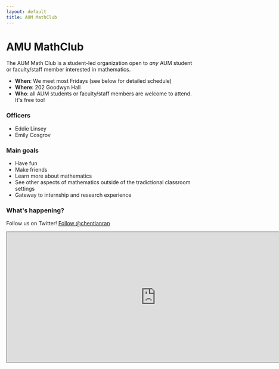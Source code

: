 ```yaml
---
layout: default
title: AUM MathClub
---
```


# AMU MathClub

The AUM Math Club is a student-led organization open to 
_any_ AUM student or faculty/staff member interested in mathematics.

* __When__: We meet most Fridays (see below for detailed schedule)
* __Where__: 202 Goodwyn Hall
* __Who__: all AUM students or faculty/staff members are welcome to attend. It's free too!

### Officers

* Eddie Linsey
* Emily Cosgrov

### Main goals

* Have fun
* Make friends
* Learn more about mathematics
* See other aspects of mathematics outside of the tradictional classroom settings
* Gateway to internship and research experience

### What's happening?

Follow us on Twitter! 
<a href="https://twitter.com/chentianran" class="twitter-follow-button" data-show-count="false">Follow @chentianran</a><script async src="//platform.twitter.com/widgets.js" charset="utf-8"></script>

<iframe src="https://calendar.google.com/calendar/embed?showNav=0&amp;showDate=0&amp;showPrint=0&amp;showTabs=0&amp;showCalendars=0&amp;showTz=0&amp;mode=AGENDA&amp;height=350&amp;wkst=1&amp;bgcolor=%23ffffff&amp;src=b037um6gavh9lfi7d1sjl36cbc%40group.calendar.google.com&amp;color=%23B1440E&amp;ctz=America%2FChicago" style="border:solid 1px #777" width="800" height="350" frameborder="0" scrolling="no"></iframe>

